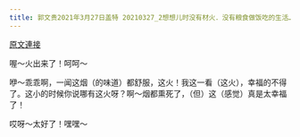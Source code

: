 ```yaml
---
title: 郭文贵2021年3月27日盖特 20210327_2想想儿时没有材火．没有粮食做饭吃的生活……和今天的世界相比，我们真是太幸福了，这是没有在西方世界生活过的人……无法懂得的……没有对比就没有真相……锅里煮着的大锅菜蒸的包子…
---
```


[原文連接](https://gnews.org/ThreadView/53480538)

喔～火出来了！呵呵～


咿～乖乖啊，一闻这烟（的味道）都舒服，这火！我这一看（这火），幸福的不得了。这小的时候你说哪有这火呀？啊～烟都熏死了，（但）这（感觉）真是太幸福了！


哎呀～太好了！嘿嘿～
